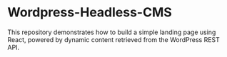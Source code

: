 # Wordpress-Headless-CMS
This repository demonstrates how to build a simple landing page using React, powered by dynamic content retrieved from the WordPress REST API.
